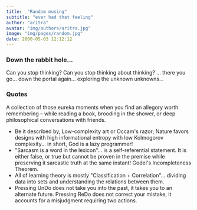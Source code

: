 ```yaml
---
title:  "Random musing"
subtitle: "ever had that feeling"
author: "aritra"
avatar: "img/authors/aritra.jpg"
image: "img/pages/random.jpg"
date: 2000-05-03 12:12:12
---
```


### Down the rabbit hole...
Can you stop thinking? Can you stop thinking about thinking? ... there you go... down the portal again... exploring the unknown unknowns...

### Quotes

A collection of those eureka moments when you find an allegory worth remembering – while reading a book, brooding in the shower, or deep philosophical conversations with friends.
* Be it described by, Low-complexity art or Occam's razor; Nature favors designs with high informational entropy with low Kolmogorov complexity... in short, God is a lazy programmer!
* "Sarcasm is a word in the lexicon"... is a self-referential statement. It is either false, or true but cannot be proven in the premise while preserving it sarcastic truth at the same instant! Godel's Incompleteness Theorem.
* All of learning theory is mostly "Classification + Correlation"... dividing data into sets and understanding the relations between them.
* Pressing UnDo does not take you into the past, it takes you to an alternate future. Pressing ReDo does not correct your mistake, it accounts for a misjudgment requiring two actions.